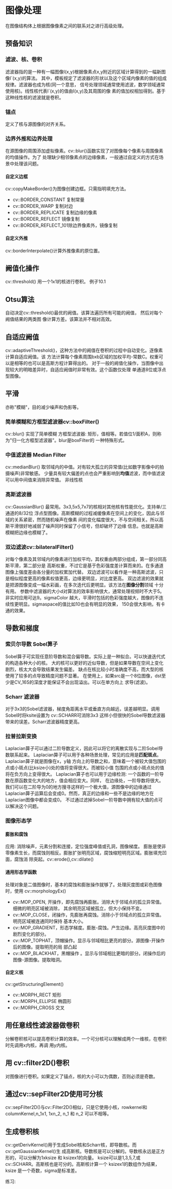 # 图像处理
在图像结构体上根据图像像素之间的联系对之进行高级处理。

## 预备知识

### 滤波、核、卷积
滤波器指的是一种有一幅图像I(x,y)根据像素点x,y附近的区域计算得到的一幅新图像I´(x,y)的算法。
其中，模板规定了滤波器的形状以及这个区域内像素的值的组成规律。滤波器也成为核(同一个意思，
信号处理领域通常使用滤波，数学领域通常使用核)。线性核代表I´(x,y)的值由I(x,y)及其周围的像
素的值加权相加得到。基于这种线性核的滤波就是卷积。

### 锚点
定义了核与源图像的对齐关系。

### 边界外推和边界处理
在源图像的周围添加虚拟像素。cv::blur()函数实现了对图像每个像素与周围像素的均值操作。为了
处理缺少相邻像素点的边缘像素，一般通过自定义的方式在场景中处理该问题。

#### 自定义边框
cv::copyMakeBorder()为图像创建边框。只需指明填充方法。
* cv::BORDER_CONSTANT	复制常量
* cv::BORDER_WARP		复制对边
* cv::BORDER_REPLICATE	复制边缘的像素
* cv::BORDER_REFLECT	镜像复制
* cv::BORDER_REFLECT_101除边界像素外，镜像复制

#### 自定义外推
cv::borderInterpolate()计算外推像素的原位置。

## 阙值化操作
cv::threshold() 用一个1x1的核进行卷积。
例子10.1

## Otsu算法
自动决定cv::threshold()最优的阙值。该算法遍历所有可能的阙值， 然后对每个阙值结果的两类图
像计算方差。该算法并不相对高效。

## 自适应阙值
cv::adaptiveThreshold()，这种方法中的阙值在卷积的过程中自动变化。逐像素计算自适应阙值。该
方法计算每个像素周围bxb区域的加权平均-常数C。权重可以是相等的也可以是高斯方程计算得出的。
对于一般的阙值化操作，当图像中出现较大的明暗差异时，自适应阙值时非常有效。这个函数仅处理
单通道8位或浮点型图像。

## 平滑
亦称"模糊"，目的减少噪声和伪影等。
### 简单模糊和方框型滤波器cv::boxFilter()
cv::blur() 实现了简单模糊
方框型滤波器: 矩形，值相等。若值位1/面积A，则称为"归一化方框型滤波器"。blur是boxFilter的
一种特殊形式。
### 中值滤波器 Median Filter
cv::medianBlur() 取邻域内的中值。对有较大孤立的异常值(比如数字影像中的拍摄噪声)非常敏感。
少量具有较大偏差的点也会严重影响到**均值**滤波，而中值滤波可以用中间值来消除异常值。
非线性核
### 高斯滤波器
cv::GaussianBlur() 最常用。3x3,5x5,7x7的核相对其他核有性能优化。支持单/三通道的8/32位
浮点型图像。高斯模糊的过程减缓像素在空间上的变化，因此与邻域的关系紧密，然而随机噪声在像素
间的变化幅度很大，不与空间相关。所以高斯平滑很好地减弱了噪声同时保留了小信号，但却破坏了边缘
信息。也就是高斯模糊把边缘也模糊了。
### 双边滤波cv::bilateralFilter()
对每个像素及其邻域内的像素进行加权平均，其权重由两部分组成，第一部分同高斯平滑，第二部分是
高斯权重，不过它是基于色彩强度差计算而来的。在多通道图像上强度差由各分量的加权累加代替。
双边滤波可以看作是一种高斯滤波，只是相似程度更高的像素权值更高，边缘更明显，对比度更高。
双边滤波的效果就是把源图像变成一幅水彩画，在多次迭代后更明显。该方法在**图像分割**领域
十分有用。
参数中滤波器的大小d对算法的效率影响很大，通常处理视频时不大于5。非实时应用可达9。sigmaColor
越大，平滑时包括的色彩强度越大，图像的不连续性更明显。sigmaspace的值比如10也会有明显的效果，
150会很大影响，有卡通的效果。

## 导数和梯度
### 索贝尔导数 Sobel算子
Sobel算子可实现任意阶导数和混合偏导数。实际上是一种拟合。可以快速迭代式的构造各种大小的核。
大的核可以更好的近似导数，但是如果导数在空间上变化剧烈，核太大会导致结果发生偏差。
缺点在核比较小时准确度不高，而大型的核使用了较多的点导致精度问题不显著。
在使用上，如果src是一个8位图像，dst至少是CV_16S的深度才能保证不会出现溢出。可以在单方向上
求导(滤波)。
### Scharr 滤波器
对于3x3的Sobel滤波器，梯度角距离水平或垂直方向越远，误差越明显。调用Sobel时将ksite设置为
cv::SCHARR可消除3x3
这样小但很快的Sobel导数滤波器带来的误差。Scharr滤波器精度更高。
### 拉普拉斯变换
Laplacian算子可以通过二阶导数定义，因此可以将它的离散实现与二阶Sobel导数联系起来。
Laplacian算子可以用于各种场景处理，常见的应用是**匹配斑点**。Laplacian算子就是图像在x，y轴
方向上的导数之和，意味着一个被较大值包围的点或小斑点(比ksize小)处的值将变得很大。而被较小值
包围的点或小斑点处的值将在负方向上变得很大。
Laplacian算子也可以用于边缘检测: 一个函数的一阶导数在原函数变化大的地方，值会相应变大。同样，
在边缘处，一阶导数将很大。我们可以在二阶导为0的地方搜寻这样的一个极大值，源图像中的边缘通过
Laplacian算子运算后会变成0。然而，真正的边缘和一些不是边缘的地方在Laplacian图像中都会变成0。
不过通过滤掉Sobel一阶导数中拥有较大值的点可以解决这个问题。
### 图像形态学 
#### 膨胀和腐蚀
应用: 消除噪声，元素分割和连接，定位强度峰值或孔洞，图像梯度。
膨胀是使非零像素生长，而腐蚀则相反。膨胀扩张明亮区域，腐蚀缩短明亮区域。膨胀填充凹面，腐蚀消
除突起。cv::erode(),cv::dilate()
#### 通用形态学函数
处理对象是二值图像时，基本的腐蚀和膨胀操作就够了。处理灰度图或彩色图像时，使用
cv::morphologyEx()
* cv::MOP_OPEN, 开操作，即先腐蚀再膨胀。消除大于邻域点的孤立异常值。细微的明亮区域被消除，
	其余明亮区域被孤立，但大小保持不变。
* cv::MOP_CLOSE，闭操作，先膨胀再腐蚀。消除小于邻域点的孤立异常值。明亮区域被连通同时保持
	基本大小。
* cv::MOP_GRADIENT，形态学梯度。膨胀-腐蚀。产生边缘。高亮灰度图中的剧烈变化的部分。
* cv::MOP_TOPHAT，顶帽操作。显示与邻域相比更亮的部分。源图像-开操作后的图像。提取明亮的局
	部凸起
* cv::MOP_BLACKHAT，黑帽操作 。显示与邻域相比更暗的部分。闭操作后的图像-源图像。提取暗洞。
#### 自定义核
cv::getStructuringElement()
* cv::MORPH_RECT 矩形
* cv::MORPH_ELLIPSE 椭圆形
* cv::MORPH_CROSS 交叉
## 用任意线性滤波器做卷积
分解卷积核可以提高卷积计算的效率。一个可分核可以理解成两个一维核，在卷积时先调用x内核，再调
用y内核。
## 用 cv::filter2D()卷积
对图像进行卷积。如果定义了锚点，核的大小可以为偶数，否则必须是奇数。
## 通过cv::sepFilter2D使用可分核
cv::sepFilter2D()与cv::Filter2D()相似，只是它使用小核，rowkernel和columnKernel,n_1x1,
1xn_2, n_1 和 n_2 可以不相等。
## 生成卷积核
cv::getDerivKernel()用于生成Sobel核和Scharr核，即导数核。而cv::getGaussianKernel()生
成高斯核。导数核是可以分解的。导数核永远是正方形的，可以分解为1xksize 和 ksizex1的向量。
ksize可以是1,3,5,7,或cv::SCHARR。高斯核也是可分的。高斯核计算一个 ksizex1的数组作为结果，
ksize 是一个奇数，sigma是标准差。

练习:

